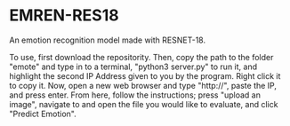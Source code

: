 # EMREN-RES18
An emotion recognition model made with RESNET-18.

To use, first download the repositority. Then, copy the path to the folder "emote" and type in to a terminal, "python3 server.py" to run it, and highlight the second IP Address given to you by the program. Right click it to copy it. Now, open a new web browser and type "http://", paste the IP, and press enter. From here, follow the instructions; press "upload an image", navigate to and open the file you would like to evaluate, and click "Predict Emotion".
